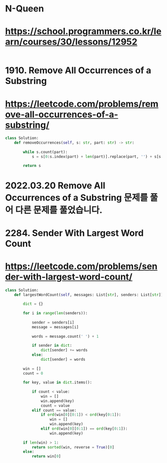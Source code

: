 # N-Queen
# https://school.programmers.co.kr/learn/courses/30/lessons/12952

```python

```

# 1910. Remove All Occurrences of a Substring
# https://leetcode.com/problems/remove-all-occurrences-of-a-substring/

```python
class Solution:
    def removeOccurrences(self, s: str, part: str) -> str:
        
        while s.count(part):
            s = s[0:s.index(part) + len(part)].replace(part, '') + s[s.index(part) + len(part):]

        return s
```

# 2022.03.20 Remove All Occurrences of a Substring 문제를 풀어 다른 문제를 풀었습니다.

# 2284. Sender With Largest Word Count
# https://leetcode.com/problems/sender-with-largest-word-count/

```python
class Solution:
    def largestWordCount(self, messages: List[str], senders: List[str]) -> str:
        
        dict = {}
        
        for i in range(len(senders)):
            
            sender = senders[i]
            message = messages[i]
            
            words = message.count(' ') + 1
            
            if sender in dict:
                dict[sender] += words 
            else:
                dict[sender] = words
        
        win = []
        count = 0
        
        for key, value in dict.items():
            
            if count < value:
                win = []
                win.append(key)
                count = value
            elif count == value:
                if ord(win[0][0:1]) < ord(key[0:1]):
                    win = []
                    win.append(key)
                elif ord(win[0][0:1]) == ord(key[0:1]):
                    win.append(key)
        
        if len(win) > 1:
            return sorted(win, reverse = True)[0]
        else:
            return win[0]
```